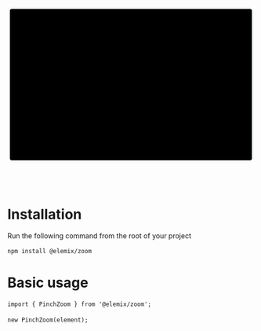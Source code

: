 <div style="display: flex; justify-content: center; align-content: center">
    <img src="../../../images/drag-banner.svg" width="100%" style="max-width: 950px; text-align: center; margin: 0px auto 48px auto" />
</div>

# Installation
Run the following command from the root of your project

```
npm install @elemix/zoom
```

# Basic usage

```
import { PinchZoom } from '@elemix/zoom';

new PinchZoom(element);
```